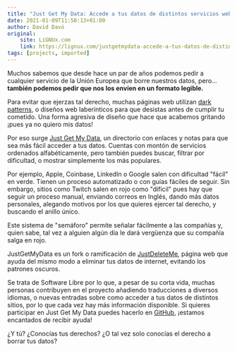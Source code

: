 ```yaml
---
title: "Just Get My Data: Accede a tus datos de distintos servicios web"
date: 2021-01-09T11:50:13+01:00
author: David Davó
original:
    site: LiGNUx.com
    link: https://lignux.com/justgetmydata-accede-a-tus-datos-de-distintos-servicios-web
tags: [projects, imported]
---
```


Muchos sabemos que desde hace un par de años podemos pedir a cualquier servicio de la Unión Europea que borre nuestros datos, pero... **también podemos pedir que nos los envíen en un formato legible.**

Para evitar que ejerzas tal derecho, muchas páginas web utilizan [dark patterns](https://darkpatterns.org/), o diseños web laberínticos para que desistas antes de cumplir tu cometido. Una forma agresiva de diseño que hace que acabemos gritando ¡pues ya no quiero mis datos!

Por eso surge [Just Get My Data](https://justgetmydata.com/es), un directorio con enlaces y notas para que sea más fácil acceder a tus datos. Cuentas con montón de servicios ordenados alfabéticamente, pero también puedes buscar, filtrar por dificultad, o mostrar simplemente los más populares.

Por ejemplo, Apple, Coinbase, LinkedIn o Google salen con dificultad "fácil" en verde. Tienen un proceso automatizado o con guías fáciles de seguir. Sin embargo, sitios como Twitch salen en rojo como "difícil" pues hay que seguir un proceso manual, enviando correos en Inglés, dando más datos personales, alegando motivos por los que quieres ejercer tal derecho, y buscando el anillo único.

Este sistema de "semáforo" permite señalar fácilmente a las compañías y, quien sabe, tal vez a alguien algún día le dará vergüenza que su compañía salga en rojo.

JustGetMyData es un fork o ramificación de [JustDeleteMe](https://justdeleteme.xyz/), página web que ayuda del mismo modo a eliminar tus datos de internet, evitando los patrones oscuros.

Se trata de Software Libre por lo que, a pesar de su corta vida, muchas personas contribuyen en el proyecto añadiendo traducciones a diversos idiomas, o nuevas entradas sobre como acceder a tus datos de distintos sitios, por lo que cada vez hay más información disponible. Si quieres participar en Just Get My Data puedes hacerlo en [GitHub](https://github.com/justgetmydata/jgmd), ¡estamos encantados de recibir ayuda!

¿Y tú? ¿Conocías tus derechos? ¿O tal vez solo conocías el derecho a borrar tus datos?